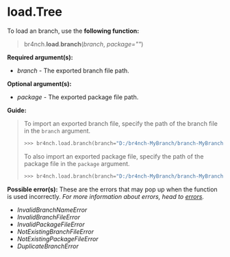 # load.Tree

To load an branch, use the **following function:**

> br4nch.**load**.**branch**(*branch*, *package=""*)

**Required argument(s):**

- *branch* - The exported branch file path.

**Optional argument(s):**

- *package* - The exported package file path.

**Guide:**

> To import an exported branch file, specify the path of the branch file in the `branch` argument.
>
> ```python
> >>> br4nch.load.branch(branch="D:/br4nch-MyBranch/branch-MyBranch")
> ```
>
> To also import an exported package file, specify the path of the package file in the `package` argument.
>
> ```python
> >>> br4nch.load.branch(branch="D:/br4nch-MyBranch/branch-MyBranch", package="D:/br4nch-MyBranch/package-MyBranch")
> ```

**Possible error(s):**
These are the errors that may pop up when the function is used incorrectly.
*For more information about errors, head to [errors](../../guides/errors.md).*

- *InvalidBranchNameError*
- *InvalidBranchFileError*
- *InvalidPackageFileError*
- *NotExistingBranchFileError*
- *NotExistingPackageFileError*
- *DuplicateBranchError*
